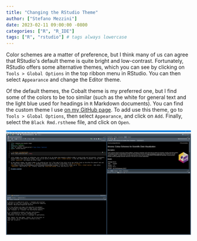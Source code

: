 ```yaml
---
title: "Changing the RStudio Theme"
author: ["Stefano Mezzini"]
date: 2023-02-11 09:00:00 -0800
categories: ["R", "R_IDE"]
tags: ["R", "rstudio"] # tags always lowercase
---
```




Color schemes are a matter of preference, but I think many of us can agree that RStudio's default theme is quite bright and low-contrast. Fortunately, RStudio offers some alternative themes, which you can see by clicking on `Tools > Global Options` in the top ribbon menu in RStudio. You can then select `Appearance` and change the Editor theme.

Of the default themes, the Cobalt theme is my preferred one, but I find some of the colors to be too similar (such as the white for general text and the light blue used for headings in `R` Markdown documents). You can find the custom theme I use [on my GitHub page](https://github.com/StefanoMezzini/misc/blob/main/Black%20Rmd.rstheme). To add use this theme, go to `Tools > Global Options`, then select `Appearance`, and click on `Add`. Finally, select the `Black Rmd.rstheme` file, and click on `Open`.

![](images/dark-theme-example.png)

